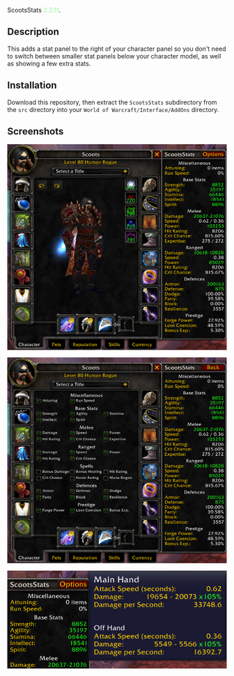 ScootsStats <span style="color: #98fb98">2.2.11</span>.

## Description ##

This adds a stat panel to the right of your character panel so you don't need to switch between smaller stat panels below your character model, as well as showing a few extra stats.

## Installation ##

Download this repository, then extract the `ScootsStats` subdirectory from the `src` directory into your `World of Warcraft/Interface/AddOns` directory.

## Screenshots ##

![Screenshot of stat panel](./img/v2-stats.png)

![Screenshot of options panel](./img/v2-options.png)

![Screenshot of tooltip](./img/v2-tooltip.png)